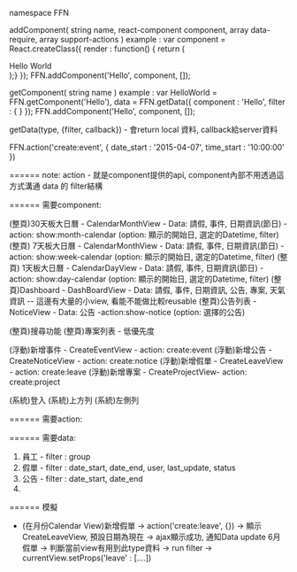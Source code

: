 namespace FFN

  addComponent( string name, react-component component,  array data-require, array support-actions )
      example : 
        var component = React.createClass({ 
              render : function() { return (<div>Hello World</div>);}
        });
        FFN.addComponent('Hello', component, []);

  getComponent( string name )
      example : 
        var HelloWorld = FFN.getComponent('Hello'),
            data = FFN.getData({
              component : 'Hello',
              filter    : {  }
            });
        FFN.addComponent('Hello', component, []);

  getData(type, {filter, callback}) - 會return local 資料, callback給server資料


  FFN.action('create:event', { date_start : '2015-04-07', time_start : '10:00:00' })


======
note:
  action - 就是component提供的api, component內部不用透過這方式溝通
  data 的 filter結構

======
需要component: 

  (整頁)30天板大日曆 - CalendarMonthView - Data: 請假, 事件, 日期資訊(節日) -action: show:month-calendar (option: 顯示的開始日, 選定的Datetime, filter)
  (整頁) 7天板大日曆 - CalendarMonthView - Data: 請假, 事件, 日期資訊(節日) -action: show:week-calendar  (option: 顯示的開始日, 選定的Datetime, filter)
  (整頁) 1天板大日曆 - CalendarDayView   - Data: 請假, 事件, 日期資訊(節日) -action: show:day-calendar   (option: 顯示的開始日, 選定的Datetime, filter)
  (整頁)Dashboard - DashBoardView - Data: 請假, 事件, 日期資訊, 公告, 專案, 天氣資訊 -- 這邊有大量的小view, 看能不能做比較reusable
  (整頁)公告列表 - NoticeView - Data: 公告 -action:show-notice (option: 選擇的公告)

  (整頁)搜尋功能
  (整頁)專案列表 - 低優先度

  (浮動)新增事件 - CreateEventView  - action: create:event
  (浮動)新增公告 - CreateNoticeView - action: create:notice
  (浮動)新增假單 - CreateLeaveView  - action: create:leave
  (浮動)新增專案 - CreateProjectView- action: create:project

  (系統)登入
  (系統)上方列
  (系統)左側列

======
需要action: 

======
需要data:
  1. 員工 - filter : group
  2. 假單 - filter : date_start, date_end, user, last_update, status
  3. 公告 - filter : date_start, date_end
  4. 


======
模擬

  - (在月份Calendar View)新增假單 -> action('create:leave', {}) -> 顯示CreateLeaveView, 預設日期為現在 -> ajax顯示成功, 通知Data update 6月假單 -> 判斷當前view有用到此type資料 -> run filter -> currentView.setProps('leave' : [....])